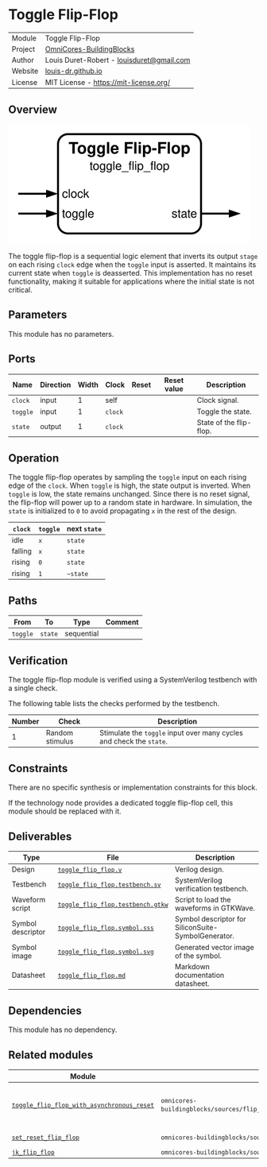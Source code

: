 # Toggle Flip-Flop

|         |                                                                                  |
| ------- | -------------------------------------------------------------------------------- |
| Module  | Toggle Flip-Flop                                                                 |
| Project | [OmniCores-BuildingBlocks](https://github.com/Louis-DR/OmniCores-BuildingBlocks) |
| Author  | Louis Duret-Robert - [louisduret@gmail.com](mailto:louisduret@gmail.com)         |
| Website | [louis-dr.github.io](https://louis-dr.github.io)                                 |
| License | MIT License - https://mit-license.org/                                           |

## Overview

![toggle_flip_flop](toggle_flip_flop.symbol.svg)

The toggle flip-flop is a sequential logic element that inverts its output `stage` on each rising `clock` edge when the `toggle` input is asserted. It maintains its current state when `toggle` is deasserted. This implementation has no reset functionality, making it suitable for applications where the initial state is not critical.

## Parameters

This module has no parameters.

## Ports

| Name     | Direction | Width | Clock   | Reset | Reset value | Description             |
| -------- | --------- | ----- | ------- | ----- | ----------- | ----------------------- |
| `clock`  | input     | 1     | self    |       |             | Clock signal.           |
| `toggle` | input     | 1     | `clock` |       |             | Toggle the state.       |
| `state`  | output    | 1     | `clock` |       |             | State of the flip-flop. |

## Operation

The toggle flip-flop operates by sampling the `toggle` input on each rising edge of the `clock`. When `toggle` is high, the state output is inverted. When `toggle` is low, the state remains unchanged. Since there is no reset signal, the flip-flop will power up to a random state in hardware. In simulation, the `state` is initialized to `0` to avoid propagating `x` in the rest of the design.

| `clock` | `toggle` | next `state` |
| ------- | -------- | ------------ |
| idle    | `x`      | `state`      |
| falling | `x`      | `state`      |
| rising  | `0`      | `state`      |
| rising  | `1`      | `~state`     |

## Paths

| From     | To      | Type       | Comment |
| -------- | ------- | ---------- | ------- |
| `toggle` | `state` | sequential |         |

## Verification

The toggle flip-flop module is verified using a SystemVerilog testbench with a single check.

The following table lists the checks performed by the testbench.

| Number | Check           | Description                                                          |
| ------ | --------------- | -------------------------------------------------------------------- |
| 1      | Random stimulus | Stimulate the `toggle` input over many cycles and check the `state`. |

## Constraints

There are no specific synthesis or implementation constraints for this block.

If the technology node provides a dedicated toggle flip-flop cell, this module should be replaced with it.

## Deliverables

| Type              | File                                                                 | Description                                         |
| ----------------- | -------------------------------------------------------------------- | --------------------------------------------------- |
| Design            | [`toggle_flip_flop.v`](toggle_flip_flop.v)                           | Verilog design.                                     |
| Testbench         | [`toggle_flip_flop.testbench.sv`](toggle_flip_flop.testbench.sv)     | SystemVerilog verification testbench.               |
| Waveform script   | [`toggle_flip_flop.testbench.gtkw`](toggle_flip_flop.testbench.gtkw) | Script to load the waveforms in GTKWave.            |
| Symbol descriptor | [`toggle_flip_flop.symbol.sss`](toggle_flip_flop.symbol.sss)         | Symbol descriptor for SiliconSuite-SymbolGenerator. |
| Symbol image      | [`toggle_flip_flop.symbol.svg`](toggle_flip_flop.symbol.svg)         | Generated vector image of the symbol.               |
| Datasheet         | [`toggle_flip_flop.md`](toggle_flip_flop.md)                         | Markdown documentation datasheet.                   |

## Dependencies

This module has no dependency.

## Related modules

| Module                                                                                                                                | Path                                                                                  | Comment                                                  |
| ------------------------------------------------------------------------------------------------------------------------------------- | ------------------------------------------------------------------------------------- | -------------------------------------------------------- |
| [`toggle_flip_flop_with_asynchronous_reset`](../toggle_flip_flop_with_asynchronous_reset/toggle_flip_flop_with_asynchronous_reset.md) | `omnicores-buildingblocks/sources/flip_flop/toggle_flip_flop_with_asynchronous_reset` | Variant of the toggle flip-flop with asynchronous reset. |
| [`set_reset_flip_flop`](../set_reset_flip_flop/set_reset_flip_flop.md)                                                                | `omnicores-buildingblocks/sources/flip_flop/set_reset_flip_flop`                      | Set-reset flip-flop.                                     |
| [`jk_flip_flop`](../jk_flip_flop/jk_flip_flop.md)                                                                                     | `omnicores-buildingblocks/sources/flip_flop/jk_flip_flop`                             | JK flip-flop.                                            |
